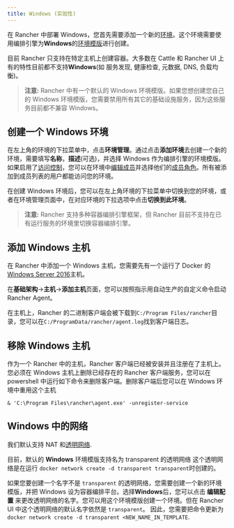 ```yaml
---
title: Windows (实验性)
---
```


在 Rancher 中部署 Windows，您首先需要添加一个新的[环境](/docs/rancher1/configurations/environments/_index)。这个环境需要使用编排引擎为**Windows**的[环境模版](/docs/rancher1/configurations/environments/_index#什么是环境模版)进行创建。

目前 Rancher 只支持在特定主机上创建容器。大多数在 Cattle 和 Rancher UI 上有的特性目前都不支持**Windows**(如 服务发现, 健康检查, 元数据, DNS, 负载均衡)。

> **注意:** Rancher 中有一个默认的 Windows 环境模版。如果您想创建您自己的 Windows 环境模版，您需要禁用所有其它的基础设施服务，因为这些服务目前都不兼容 Windows。

## 创建一个 Windows 环境

在左上角的环境的下拉菜单中，点击**环境管理**。通过点击**添加环境**去创建一个新的环境，需要填写**名称**，**描述**(可选)，并选择 Windows 作为编排引擎的环境模版。如果启用了[访问控制](/docs/rancher1/configurations/environments/access-control/_index)，您可以在环境中[编辑成员](/docs/rancher1/configurations/environments/_index#成员编辑)并选择他们的[成员角色](/docs/rancher1/configurations/environments/_index#成员角色)。所有被添加到成员列表的用户都能访问您的环境。

在创建 Windows 环境后，您可以在左上角环境的下拉菜单中切换到您的环境，或者在环境管理页面中，在对应环境的下拉选项中点击**切换到此环境**。

> **注意:** Rancher 支持多种容器编排引擎框架，但 Rancher 目前不支持在已有运行服务的环境里切换容器编排引擎。

## 添加 Windows 主机

在 Rancher 中添加一个 Windows 主机，您需要先有一个运行了 Docker 的[Windows Server 2016](https://msdn.microsoft.com/en-us/virtualization/windowscontainers/about/index)主机。

在**基础架构**->**主机**->**添加主机**页面，您可以按照指示用自动生产的自定义命令启动 Rancher Agent。

在主机上，Rancher 的二进制客户端会被下载到`C:/Program Files/rancher`目录，您可以在`C:/ProgramData/rancher/agent.log`找到客户端日志。

## 移除 Windows 主机

作为一个 Rancher 中的主机，Rancher 客户端已经被安装并且注册在了主机上。您必须在 Windows 主机上删除已经存在的 Rancher 客户端服务，您可以在 powershell 中运行如下命令来删除客户端。删除客户端后您可以在 Windows 环境中重用这个主机

```
& 'C:\Program Files\rancher\agent.exe' -unregister-service
```

## Windows 中的网络

我们默认支持 NAT 和[透明网络](https://docs.microsoft.com/zh-cn/virtualization/windowscontainers/).

目前，默认的 **Windows** 环境模版支持名为 transparent 的透明网络
这个透明网络是在运行 `docker network create -d transparent transparent`时创建的。

如果您要创建一个名字不是 `transparent` 的透明网络，您需要创建一个新的环境模版，并把 Windows 设为容器编排平台。选择**Windows**后，您可以点击 **编辑配置** 来更改透明网络的名字。您可以用这个环境模版创建一个环境。但在 Rancher UI 中这个透明网络的默认名字依然是 `transparent`。 因此，您需要把命令更新为 `docker network create -d transparent <NEW_NAME_IN_TEMPLATE`.
